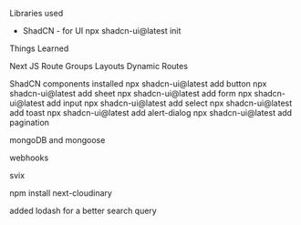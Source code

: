 Libraries used
* ShadCN - for UI
 npx shadcn-ui@latest init


Things Learned

Next JS
    Route Groups
    Layouts
    Dynamic Routes

ShadCN components installed
npx shadcn-ui@latest add button
npx shadcn-ui@latest add sheet
npx shadcn-ui@latest add form
npx shadcn-ui@latest add input
npx shadcn-ui@latest add select
npx shadcn-ui@latest add toast
npx shadcn-ui@latest add alert-dialog
npx shadcn-ui@latest add pagination

mongoDB and mongoose

webhooks

svix

npm install next-cloudinary

added lodash for a better search query

